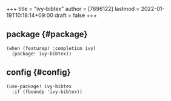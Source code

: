 +++
title = "ivy-bibtex"
author = [7696122]
lastmod = 2022-01-19T10:18:14+09:00
draft = false
+++

## package {#package}

```elisp
(when (featurep! :completion ivy)
  (package! ivy-bibtex))
```


## config {#config}

```elisp
(use-package! ivy-bibtex
  :if (fboundp 'ivy-bibtex))
```
